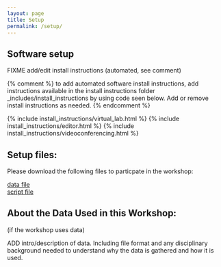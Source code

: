 ```yaml
---
layout: page
title: Setup
permalink: /setup/
---
```


## Software setup

FIXME add/edit  install instructions (automated, see comment)

{% comment %} to add automated software install instructions, add instructions available in the install instructions 
folder \_includes/install_instructions by using code seen below. Add or remove install instructions as needed. {% endcomment %}

{% include install_instructions/virtual_lab.html %}
{% include install_instructions/editor.html %}
{% include install_instructions/videoconferencing.html %}

## Setup files:

Please download the following files to particpate in the workshop:

[data file](../files/auto_mpg.csv)   
[script file](../files/Case_Study_2.ipynb) 

## About the Data Used in this Workshop:

(if the workshop uses data)

ADD intro/description of data. Including file format and any disciplinary background needed to understand
why the data is gathered and how it is used.


